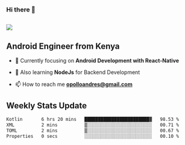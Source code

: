 ### Hi there 👋
<h2 align="left"><img src="https://readme-typing-svg.herokuapp.com?color=000000&lines=I'm+Andrew+Opollo😊;Welcome+to+my+Github😜"> </h2>

## Android Engineer from Kenya


- 🌱 Currently focusing on **Android Development with React-Native**

- 🔭 Also learning **NodeJs** for Backend Development

- 📫 How to reach me **opolloandres@gmail.com**


## Weekly Stats Update
<!--START_SECTION:waka-->

```txt
Kotlin       6 hrs 20 mins   ████████████████████████▓   98.53 %
XML          2 mins          ▒░░░░░░░░░░░░░░░░░░░░░░░░   00.71 %
TOML         2 mins          ▒░░░░░░░░░░░░░░░░░░░░░░░░   00.67 %
Properties   0 secs          ░░░░░░░░░░░░░░░░░░░░░░░░░   00.10 %
```

<!--END_SECTION:waka-->



